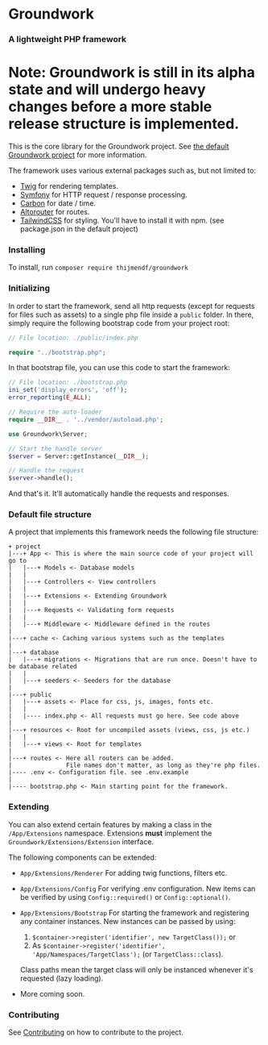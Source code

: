 
# Groundwork
### A lightweight PHP framework

# Note: Groundwork is still in its alpha state and will undergo heavy changes before a more stable release structure is implemented.

This is the core library for the Groundwork project. See [the default Groundwork project](https://github.com/ThijmenDF/groundwork-project) for more information.

The framework uses various external packages such as, but not limited to:
* [Twig](https://packagist.org/packages/twig/twig) for rendering templates.
* [Symfony](https://packagist.org/packages/symfony/http-foundation) for HTTP request / response processing.
* [Carbon](https://packagist.org/packages/nesbot/carbon) for date / time.
* [Altorouter](https://packagist.org/packages/altorouter/altorouter) for routes.
* [TailwindCSS](https://tailwindcss.com/) for styling. You'll have to install it with npm. (see package.json in the default project)

### Installing
To install, run `composer require thijmendf/groundwork`

### Initializing
In order to start the framework, send all http requests (except for requests for files such as assets) to a single php file inside a `public` folder. In there, simply require the following bootstrap code from your project root:
```php
// File location: ./public/index.php

require "../bootstrap.php";
```

In that bootstrap file, you can use this code to start the framework:
```php
// File location: ./bootstrap.php
ini_set('display_errors', 'off');
error_reporting(E_ALL);

// Require the auto-loader
require __DIR__ . '../vendor/autoload.php';

use Groundwork\Server;

// Start the handle server
$server = Server::getInstance(__DIR__);

// Handle the request
$server->handle();

```

And that's it. It'll automatically handle the requests and responses.

### Default file structure

A project that implements this framework needs the following file structure:
```
+ project
|---+ App <- This is where the main source code of your project will go to
|   |---+ Models <- Database models
|   |
|   |---+ Controllers <- View controllers
|   |
|   |---+ Extensions <- Extending Groundwork
|   |
|   |---+ Requests <- Validating form requests
|   |
|   |---+ Middleware <- Middleware defined in the routes
|
|---+ cache <- Caching various systems such as the templates
|
|---+ database
|   |---+ migrations <- Migrations that are run once. Doesn't have to be database related
|   |
|   |---+ seeders <- Seeders for the database
|
|---+ public
|   |---+ assets <- Place for css, js, images, fonts etc.
|   |
|   |---- index.php <- All requests must go here. See code above
|
|---+ resources <- Root for uncompiled assets (views, css, js etc.)
|   |
|   |---+ views <- Root for templates
|
|---+ routes <- Here all routers can be added. 
|               File names don't matter, as long as they're php files.
|---- .env <- Configuration file. see .env.example
|
|---- bootstrap.php <- Main starting point for the framework.
```

### Extending
You can also extend certain features by making a class in the `/App/Extensions` namespace. Extensions **must** implement the `Groundwork/Extensions/Extension` interface.

The following components can be extended:
* `App/Extensions/Renderer` For adding twig functions, filters etc.
* `App/Extensions/Config` For verifying .env configuration. New items can be verified by using `Config::required()` or `Config::optional()`.
* `App/Extensions/Bootstrap` For starting the framework and registering any container instances. New instances can be passed by using: 
   1. `$container->register('identifier', new TargetClass());` or 
   2. As `$container->register('identifier', 'App/Namespaces/TargetClass');` (or `TargetClass::class`). 
  
  Class paths mean the target class will only be instanced whenever it's requested (lazy loading).
* More coming soon.

### Contributing

See [Contributing](https://github.com/ThijmenDF/Groundwork/blob/main/CONTRIBUTING.md) on how to contribute to the project.
